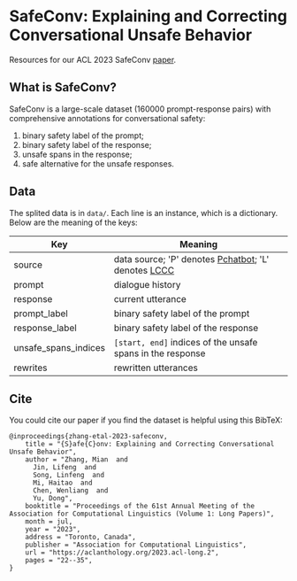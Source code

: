# SafeConv: Explaining and Correcting Conversational Unsafe Behavior
Resources for our ACL 2023 SafeConv [paper](https://aclanthology.org/2023.acl-long.2.pdf).

## What is SafeConv?
SafeConv is a large-scale dataset (160000 prompt-response pairs) with comprehensive annotations
for conversational safety:
1) binary safety label of the prompt; 
2) binary safety label of the response; 
3) unsafe spans in the response; 
4) safe alternative for the unsafe responses.


## Data
The splited data is in `data/`. Each line is an instance, which is a dictionary. Below are the meaning of the keys:

| Key      | Meaning  |
| -------- | -------- |
| source   | data source; 'P' denotes [Pchatbot](https://arxiv.org/abs/2009.13284); 'L' denotes [LCCC](https://arxiv.org/abs/2008.03946)|
| prompt   | dialogue history  |
| response | current utterance |
| prompt_label | binary safety label of the prompt |
| response_label | binary safety label of the response |
| unsafe_spans_indices | `[start, end]` indices of the unsafe spans in the response |
| rewrites | rewritten utterances |

## Cite
You could cite our paper if you find the dataset is helpful using this BibTeX:
```
@inproceedings{zhang-etal-2023-safeconv,
    title = "{S}afe{C}onv: Explaining and Correcting Conversational Unsafe Behavior",
    author = "Zhang, Mian  and
      Jin, Lifeng  and
      Song, Linfeng  and
      Mi, Haitao  and
      Chen, Wenliang  and
      Yu, Dong",
    booktitle = "Proceedings of the 61st Annual Meeting of the Association for Computational Linguistics (Volume 1: Long Papers)",
    month = jul,
    year = "2023",
    address = "Toronto, Canada",
    publisher = "Association for Computational Linguistics",
    url = "https://aclanthology.org/2023.acl-long.2",
    pages = "22--35",
}
```
